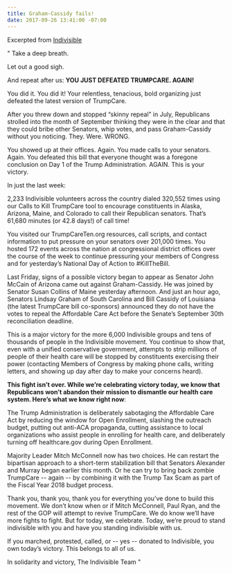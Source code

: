 ```yaml
---
title: Graham-Cassidy fails!
date: 2017-09-26 13:41:00 -07:00
---
```


Excerpted from [Indivisible](https://www.indivisible.us/) 


"    Take a deep breath.

Let out a good sigh.

And repeat after us: **YOU JUST DEFEATED TRUMPCARE. AGAIN!**

You did it. You did it! Your relentless, tenacious, bold organizing just defeated the latest version of TrumpCare.

After you threw down and stopped “skinny repeal” in July, Republicans strolled into the month of September thinking they were in the clear and that they could bribe other Senators, whip votes, and pass Graham-Cassidy without you noticing. They. Were. WRONG.

You showed up at their offices. Again. You made calls to your senators. Again. You defeated this bill that everyone thought was a foregone conclusion on Day 1 of the Trump Administration. AGAIN. This is your victory.

In just the last week:

2,233 Indivisible volunteers across the country dialed 320,552 times using our Calls to Kill TrumpCare tool to encourage constituents in Alaska, Arizona, Maine, and Colorado to call their Republican senators. That’s 61,680 minutes (or 42.8 days!) of call time!

You visited our TrumpCareTen.org resources, call scripts, and contact information to put pressure on your senators over 201,000 times.
You hosted 172 events across the nation at congressional district offices over the course of the week to continue pressuring your members of Congress and for yesterday’s National Day of Action to #KillTheBill.

Last Friday, signs of a possible victory began to appear as Senator John McCain of Arizona came out against Graham-Cassidy. He was joined by Senator Susan Collins of Maine yesterday afternoon. And just an hour ago, Senators Lindsay Graham of South Carolina and Bill Cassidy of Louisiana (the latest TrumpCare bill co-sponsors) announced they do not have the votes to repeal the Affordable Care Act before the Senate’s September 30th reconciliation deadline.

This is a major victory for the more 6,000 Indivisible groups and tens of thousands of people in the Indivisible movement. You continue to show that, even with a unified conservative government, attempts to strip millions of people of their health care will be stopped by constituents exercising their power (contacting Members of Congress by making phone calls, writing letters, and showing up day after day to make your concerns heard).

**This fight isn’t over. While we’re celebrating victory today, we know that Republicans won’t abandon their mission to dismantle our health care system. Here’s what we know right now**:

The Trump Administration is deliberately sabotaging the Affordable Care Act by reducing the window for Open Enrollment, slashing the outreach budget, putting out anti-ACA propaganda, cutting assistance to local organizations who assist people in enrolling for health care, and deliberately turning off healthcare.gov during Open Enrollment.

Majority Leader Mitch McConnell now has two choices. He can restart the bipartisan approach to a short-term stabilization bill that Senators Alexander and Murray began earlier this month. Or he can try to bring back zombie TrumpCare -- again -- by combining it with the Trump Tax Scam as part of the Fiscal Year 2018 budget process.

Thank you, thank you, thank you for everything you’ve done to build this movement. We don’t know when or if Mitch McConnell, Paul Ryan, and the rest of the GOP will attempt to revive TrumpCare. We do know we’ll have more fights to fight. But for today, we celebrate. Today, we’re proud to stand indivisible with you and have you standing indivisible with us.

If you marched, protested, called, or -- yes -- donated to Indivisible, you own today’s victory. This belongs to all of us.

In solidarity and victory,
The Indivisible Team    "
